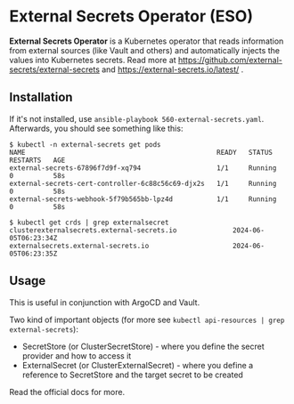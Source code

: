 # External Secrets Operator (ESO)

__External Secrets Operator__ is a Kubernetes operator that reads information from external sources (like Vault and others) 
and automatically injects the values into Kubernetes secrets. Read more at https://github.com/external-secrets/external-secrets
 and https://external-secrets.io/latest/ .

## Installation

If it's not installed, use `ansible-playbook 560-external-secrets.yaml`. Afterwards, you should see something like this:

```
$ kubectl -n external-secrets get pods
NAME                                                READY   STATUS    RESTARTS   AGE
external-secrets-67896f7d9f-xq794                   1/1     Running   0          58s
external-secrets-cert-controller-6c88c56c69-djx2s   1/1     Running   0          58s
external-secrets-webhook-5f79b565bb-lpz4d           1/1     Running   0          58s

$ kubectl get crds | grep externalsecret
clusterexternalsecrets.external-secrets.io              2024-06-05T06:23:34Z
externalsecrets.external-secrets.io                     2024-06-05T06:23:35Z

```

## Usage

This is useful in conjunction with ArgoCD and Vault. 

Two kind of important objects (for more see `kubectl api-resources | grep external-secrets`):

  - SecretStore (or ClusterSecretStore) - where you define the secret provider and how to access it
  - ExternalSecret (or ClusterExternalSecret) - where you define a reference to SecretStore and the target secret to be created

Read the official docs for more.

